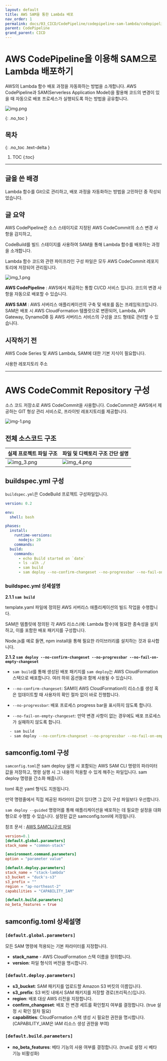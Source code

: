 ```yaml
---
layout: default
title: AWS SAM을 통한 Lambda 배포
nav_order: 1
permalink: docs/03_CICD/CodePipeline/codepipeline-sam-lambda/codepipeline-sam-lambda
parent: CodePipeline
grand_parent: CICD
---
```


# AWS CodePipeline을 이용해 SAM으로 Lambda 배포하기

AWS의 Lambda 함수 배포 과정을 자동화하는 방법을 소개합니다. 
AWS CodePipeline과 SAM(Serverless Application Model)을 활용해 
코드의 변경이 있을 때 자동으로 배포 프로세스가 실행되도록 하는 방법을 공유합니다.

![img.png](img.png)

{: .no_toc }

## 목차
{: .no_toc .text-delta }

1. TOC
{:toc}

---

## 글을 쓴 배경

Lambda 함수를 Git으로 관리하고, 배포 과정을 자동화하는 방법을 고민하던 중 작성되었습니다.

## 글 요약

AWS CodePipeline은 소스 스테이지로 지정된 AWS CodeCommit의 소스 변경 사항을 감지하고,

CodeBuild를 빌드 스테이지를 사용하여 SAM을 통해 Lambda 함수를 배포하는 과정을 소개합니다.

Lambda 함수 코드와 관련 파이프라인 구성 파일은 모두 AWS CodeCommit 레포지토리에 저장되어 관리됩니다.

![img_1.png](img_1.png)

**AWS CodePipeline** : AWS에서 제공하는 통합 CI/CD 서비스 입니다. 코드의 변경 사항을 자동으로 배포할 수 있습니다.

**AWS SAM** : AWS 서버리스 애플리케이션의 구축 및 배포를 돕는 프레임워크입니다. SAM은 배포 시 AWS CloudFormation 템플릿으로 변환되어, Lambda, API Gateway, DynamoDB 등 AWS 서버리스 서비스의 구성을 코드 형태로 관리할 수 있습니다.

## 시작하기 전

AWS Code Series 및 AWS Lambda, SAM에 대한 기본 지식이 필요합니다.

사용한 레포지토리 주소 

---

# AWS CodeCommit Repository 구성

소스 코드 저장소로 AWS CodeCommit을 사용합니다. 
CodeCommit은 AWS에서 제공하는 GIT 형상 관리 서비스로, 프라이빗 레포지토리를 제공합니다.

![img-1.png](img-1.png)

## 전체 소스코드 구조

| 실제 프로젝트 파일 구조 | 파일 및 디렉토리 구조 간단 설명      |
|-|-------------------------|
|![img_3.png](img_3.png)| ![img_4.png](img_4.png) |


## buildspec.yml 구성

`buildspec.yml`은 CodeBuild 프로젝트 구성파일입니다.

```yaml
version: 0.2

env:
  shell: bash

phases:
  install:
    runtime-versions:
      nodejs: 20
    commands:
  build:
    commands:
      - echo Build started on `date`
      - ls -alh ./
      - sam build
      - sam deploy --no-confirm-changeset --no-progressbar --no-fail-on-empty-changeset
```

### buildspec.yml 상세설명

**2.1.1 `sam build`**

template.yaml 파일에 정의된 AWS 서버리스 애플리케이션의 빌드 작업을 수행합니다.

SAM은 템플릿에 정의된 각 AWS 리소스(예: Lambda 함수)에 필요한 종속성을 설치하고, 이를 포함한 배포 패키지를 구성합니다.

Node.js를 예로 들면, npm install을 통해 필요한 라이브러리를 설치하는 것과 유사합니다.

**2.1.2 `sam deploy --no-confirm-changeset --no-progressbar --no-fail-on-empty-changeset`**

* `sam build`를 통해 생성된 배포 패키지를 `sam deploy`는 AWS CloudFormation 스택으로 배포합니다. 여러 하위 옵션들과 함께 사용될 수 있습니다.

* `--no-confirm-changeset`: SAM이 AWS CloudFormation이 리소스를 생성 혹은 업데이트할 때 사용자의 확인 절차 없이 바로 진행합니다.

* `--no-progressbar`: 배포 프로세스 progress bar을 표시하지 않도록 합니다.

* `--no-fail-on-empty-changeset`: 만약 변경 사항이 없는 경우에도 배포 프로세스가 실패하지 않도록 합니다.

```bash
  - sam build
  - sam deploy --no-confirm-changeset --no-progressbar --no-fail-on-empty-changeset
 ```

## samconfig.toml 구성

`samconfig.toml`은 sam deploy 실행 시 포함되는 AWS SAM CLI 명령의 파라미터 값을 저장하고, 
명령 실행 시 그 내용이 적용할 수 있게 해주는 파일입니다. sam deploy 명령을 간소화 해줍니다.

toml 혹은 yaml 형식도 지원됩니다. 

만약 명령줄에서 직접 제공된 파라미터 값이 있다면 그 값이 구성 파일보다 우선합니다.

`sam deploy --guided` 명령어를 통해 애플리케이션을 배포하는 데 필요한 설정을 대화형으로 수행할 수 있습니다. 설정된 값은 samconfig.toml에 저장됩니다.

참조 문서 : [AWS SAMCLI구성 파일](https://docs.aws.amazon.com/ko_kr/serverless-application-model/latest/developerguide/serverless-sam-cli-config.html)

```toml
version=0.1
[default.global.parameters]
stack_name = "common-stack"

[environment.command.parameters]
option = "parameter value"

[default.deploy.parameters]
stack_name = "stack-lambda"
s3_bucket = "duck's-s3"
s3_prefix = ""
region = "ap-northeast-2"
capabilities = "CAPABILITY_IAM"

[default.build.parameters]
no_beta_features = true
```

## samconfig.toml 상세설명

### `[default.global.parameters]`

모든 SAM 명령에 적용되는 기본 파라미터를 지정합니다.

* **stack_name** - AWS CloudFormation 스택 이름을 정의합니다.
* **version**: 파일 형식의 버전을 명시합니다.

### `[default.deploy.parameters]`

* **s3_bucket**: SAM 패키지를 업로드할 Amazon S3 버킷의 이름입니다.
* **s3_prefix**: S3 버킷 내에서 SAM 패키지를 저장할 경로(프리픽스)입니다.
* **region**: 배포 대상 AWS 리전을 지정합니다.
* **confirm_changeset**: 배포 전 변경 세트를 확인할지 여부를 결정합니다. (true 설정 시 확인 절차 필요)
* **capabilities**: CloudFormation 스택 생성 시 필요한 권한을 명시합니다. (CAPABILITY_IAM은 IAM 리소스 생성 권한을 부여)

### `[default.build.parameters]`

* **no_beta_features**: 베타 기능의 사용 여부를 결정합니다. (true로 설정 시 베타 기능 비활성화)